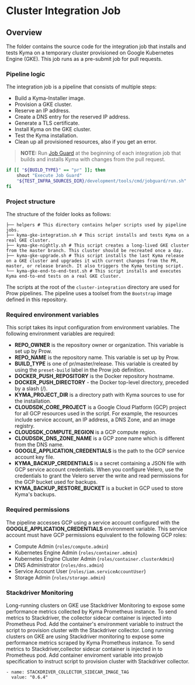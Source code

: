 # Cluster Integration Job

## Overview

The folder contains the source code for the integration job that installs and tests Kyma on a temporary cluster provisioned on Google Kubernetes Engine (GKE).
This job runs as a pre-submit job for pull requests.

### Pipeline logic

The integration job is a pipeline that consists of multiple steps:
- Build a Kyma-Installer image.
- Provision a GKE cluster.
- Reserve an IP address.
- Create a DNS entry for the reserved IP address.
- Generate a TLS certificate.
- Install Kyma on the GKE cluster.
- Test the Kyma installation.
- Clean up all provisioned resources, also if you get an error.

> **NOTE:** Run [Job Guard](./../../../development/tools/cmd/jobguard/README.md) at the beginning of each integration job that builds and installs Kyma with changes from the pull request.
  ```bash
  if [[ "${BUILD_TYPE}" == "pr" ]]; then
      shout "Execute Job Guard"
      "${TEST_INFRA_SOURCES_DIR}/development/tools/cmd/jobguard/run.sh"
  fi
  ```   

### Project structure

The structure of the folder looks as follows:

```
├── helpers # This directory contains helper scripts used by pipeline jobs.
├── kyma-gke-integration.sh # This script installs and tests Kyma on a real GKE cluster.
├── kyma-gke-nightly.sh # This script creates a long-lived GKE cluster from the master branch. This cluster should be recreated once a day.
├── kyma-gke-upgrade.sh # This script installs the last Kyma release on a GKE cluster and upgrades it with current changes from the PR, master, or release branch. It also triggers the Kyma testing script.
└── kyma-gke-end-to-end-test.sh # This script installs and executes Kyma end-to-end tests on a real GKE cluster.
```

The scripts at the root of the `cluster-integration` directory are used for Prow pipelines. The pipeline uses a toolset from the `Bootstrap` image defined in this repository.

### Required environment variables

This script takes its input configuration from environment variables.
The following environment variables are required:

- **REPO_OWNER** is the repository owner or organization. This variable is set up by Prow.
- **REPO_NAME** is the repository name. This variable is set up by Prow.
- **BUILD_TYPE** is one of pr/master/release. This variable is created by using the `preset-build` label in the Prow job definition.
- **DOCKER_PUSH_REPOSITORY** is the Docker repository hostname.
- **DOCKER_PUSH_DIRECTORY** - the Docker top-level directory, preceded by a slash (/).
- **KYMA_PROJECT_DIR** is a directory path with Kyma sources to use for the installation.
- **CLOUDSDK_CORE_PROJECT** is a Google Cloud Platform (GCP) project for all GCP resources used in the script. For example, the resources include service account, an IP address, a DNS Zone, and an image registry.
- **CLOUDSDK_COMPUTE_REGION** is a GCP compute region.
- **CLOUDSDK_DNS_ZONE_NAME** is a GCP zone name which is different from the DNS name.
- **GOOGLE_APPLICATION_CREDENTIALS** is the path to the GCP service account key file.
- **KYMA_BACKUP_CREDENTIALS** is a secret containing a JSON file with GCP service account credentials. When you configure Velero, use the credentials to grant the Velero server the write and read permissions for the GCP bucket used for backups.
- **KYMA_BACKUP_RESTORE_BUCKET** is a bucket in GCP used to store Kyma's backups.

### Required permissions

The pipeline accesses GCP using a service account configured with the **GOOGLE_APPLICATION_CREDENTIALS** environment variable.
This service account must have GCP permissions equivalent to the following GCP roles:

- Compute Admin (`roles/compute.admin`)
- Kubernetes Engine Admin (`roles/container.admin`)
- Kubernetes Engine Cluster Admin (`roles/container.clusterAdmin`)
- DNS Administrator (`roles/dns.admin`)
- Service Account User (`roles/iam.serviceAccountUser`)
- Storage Admin (`roles/storage.admin`)

### Stackdriver Monitoring

Long-running clusters on GKE use Stackdriver Monitoring to expose some performance metrics collected by Kyma Prometheus instance.
To send metrics to Stackdriver, the collector sidecar container is injected into Prometheus Pod.
Add the container's environment variable to instruct the script to provision cluster with the Stackdriver collector.
Long running clusters on GKE are using Stackdriver monitoring to expose some performance metrics scraped by Kyma Prometheus instance.
To send metrics to Stackdriver,collector sidecar container is injected in to Prometheus pod.
Add container enviroment variable into prowjob specification to instruct script to provision cluster with Stackdriver collector.

    - name: STACKDRIVER_COLLECTOR_SIDECAR_IMAGE_TAG
      value: "0.6.4"
